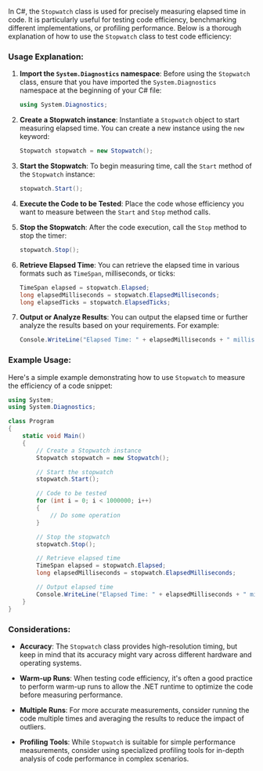 ﻿In C#, the `Stopwatch` class is used for precisely measuring elapsed time in code. It is particularly useful for testing code efficiency, benchmarking different implementations, or profiling performance. Below is a thorough explanation of how to use the `Stopwatch` class to test code efficiency:

### Usage Explanation:

1. **Import the `System.Diagnostics` namespace**:
   Before using the `Stopwatch` class, ensure that you have imported the `System.Diagnostics` namespace at the beginning of your C# file:

   ```csharp
   using System.Diagnostics;
   ```

2. **Create a Stopwatch instance**:
   Instantiate a `Stopwatch` object to start measuring elapsed time. You can create a new instance using the `new` keyword:

   ```csharp
   Stopwatch stopwatch = new Stopwatch();
   ```

3. **Start the Stopwatch**:
   To begin measuring time, call the `Start` method of the `Stopwatch` instance:

   ```csharp
   stopwatch.Start();
   ```

4. **Execute the Code to be Tested**:
   Place the code whose efficiency you want to measure between the `Start` and `Stop` method calls.

5. **Stop the Stopwatch**:
   After the code execution, call the `Stop` method to stop the timer:

   ```csharp
   stopwatch.Stop();
   ```

6. **Retrieve Elapsed Time**:
   You can retrieve the elapsed time in various formats such as `TimeSpan`, milliseconds, or ticks:

   ```csharp
   TimeSpan elapsed = stopwatch.Elapsed;
   long elapsedMilliseconds = stopwatch.ElapsedMilliseconds;
   long elapsedTicks = stopwatch.ElapsedTicks;
   ```

7. **Output or Analyze Results**:
   You can output the elapsed time or further analyze the results based on your requirements. For example:

   ```csharp
   Console.WriteLine("Elapsed Time: " + elapsedMilliseconds + " milliseconds");
   ```

### Example Usage:

Here's a simple example demonstrating how to use `Stopwatch` to measure the efficiency of a code snippet:

```csharp
using System;
using System.Diagnostics;

class Program
{
    static void Main()
    {
        // Create a Stopwatch instance
        Stopwatch stopwatch = new Stopwatch();

        // Start the stopwatch
        stopwatch.Start();

        // Code to be tested
        for (int i = 0; i < 1000000; i++)
        {
            // Do some operation
        }

        // Stop the stopwatch
        stopwatch.Stop();

        // Retrieve elapsed time
        TimeSpan elapsed = stopwatch.Elapsed;
        long elapsedMilliseconds = stopwatch.ElapsedMilliseconds;

        // Output elapsed time
        Console.WriteLine("Elapsed Time: " + elapsedMilliseconds + " milliseconds");
    }
}
```

### Considerations:

- **Accuracy**: The `Stopwatch` class provides high-resolution timing, but keep in mind that its accuracy might vary across different hardware and operating systems.

- **Warm-up Runs**: When testing code efficiency, it's often a good practice to perform warm-up runs to allow the .NET runtime to optimize the code before measuring performance.

- **Multiple Runs**: For more accurate measurements, consider running the code multiple times and averaging the results to reduce the impact of outliers.

- **Profiling Tools**: While `Stopwatch` is suitable for simple performance measurements, consider using specialized profiling tools for in-depth analysis of code performance in complex scenarios.